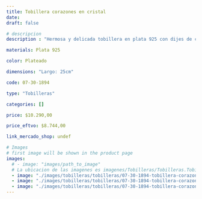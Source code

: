 ```yaml
---
title: Tobillera corazones en cristal
date: 
draft: false

# descripcion
description : "Hermosa y delicada tobillera en plata 925 con dijes de cristal en forma de corazón. Cierre tipo reasa."

materials: Plata 925

color: Plateado

dimensions: "Largo: 25cm"

code: 07-30-1894

type: "Tobilleras"

categories: []

price: $10.290,00

price_eftvo: $8.744,00

link_mercado_shop: undef

# Images
# first image will be shown in the product page
images:
  # - image: "images/path_to_image"
  # La ubicacion de las imagenes es imagenes/Tobilleras/Tobilleras.Tobilleras/07-30-1894-tobillera-corazones-en-cristal
  - image: "./images/tobilleras/tobilleras/07-30-1894-tobillera-corazones-en-cristal_a.jpg"
  - image: "./images/tobilleras/tobilleras/07-30-1894-tobillera-corazones-en-cristal_b.jpg"
  - image: "./images/tobilleras/tobilleras/07-30-1894-tobillera-corazones-en-cristal_c.jpg"
---
```

